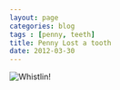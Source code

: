 ```yaml
---
layout: page
categories: blog
tags : [penny, teeth]
title: Penny Lost a tooth
date: 2012-03-30
---
```


![Whistlin!](/assets/images/missing_tooth.jpg)
